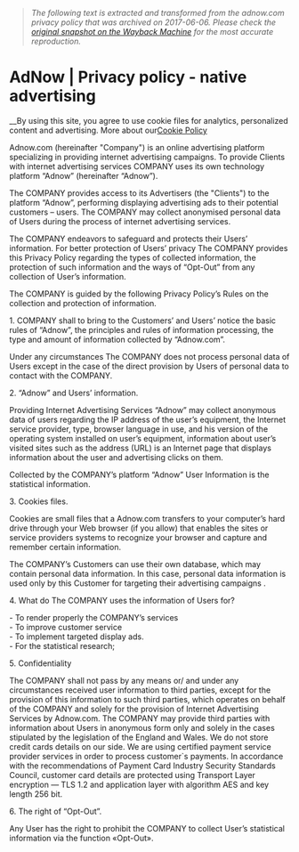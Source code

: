 > *The following text is extracted and transformed from the adnow.com privacy policy that was archived on 2017-06-06. Please check the [original snapshot on the Wayback Machine](https://web.archive.org/web/20170606183700id_/https%3A//adnow.com/privacy-policy) for the most accurate reproduction.*

# AdNow | Privacy policy - native advertising

__By using this site, you agree to use cookie files for analytics, personalized content and advertising. More about our[Cookie Policy](https://web.archive.org/cookie-policy)

Adnow.com (hereinafter "Company") is an online advertising platform specializing in providing internet advertising campaigns. To provide Clients with internet advertising services COMPANY uses its own technology platform “Adnow” (hereinafter “Adnow”).

The COMPANY provides access to its Advertisers (the "Clients") to the platform “Adnow”, performing displaying advertising ads to their potential customers – users. The COMPANY may collect anonymised personal data of Users during the process of internet advertising services.

The COMPANY endeavors to safeguard and protects their Users’ information. For better protection of Users’ privacy The COMPANY provides this Privacy Policy regarding the types of collected information, the protection of such information and the ways of “Opt-Out” from any collection of User’s information.

The COMPANY is guided by the following Privacy Policy’s Rules on the collection and protection of information.

1\. COMPANY shall to bring to the Customers’ and Users’ notice the basic rules of “Adnow”, the principles and rules of information processing, the type and amount of information collected by “Adnow.com”.

Under any circumstances The COMPANY does not process personal data of Users except in the case of the direct provision by Users of personal data to contact with the COMPANY.

2\. “Adnow” and Users’ information.

Providing Internet Advertising Services “Adnow” may collect anonymous data of users regarding the IP address of the user’s equipment, the Internet service provider, type, browser language in use, and his version of the operating system installed on user’s equipment, information about user’s visited sites such as the address (URL) is an Internet page that displays information about the user and advertising clicks on them.

Collected by the COMPANY’s platform “Adnow” User Information is the statistical information.

3\. Cookies files.

Cookies are small files that a Adnow.com transfers to your computer’s hard drive through your Web browser (if you allow) that enables the sites or service providers systems to recognize your browser and capture and remember certain information.

The COMPANY’s Customers can use their own database, which may contain personal data information. In this case, personal data information is used only by this Customer for targeting their advertising campaigns .

4\. What do The COMPANY uses the information of Users for?

\- To render properly the COMPANY’s services  
\- To improve customer service  
\- To implement targeted display ads.  
\- For the statistical research;  


5\. Confidentiality

The COMPANY shall not pass by any means or/ and under any circumstances received user information to third parties, except for the provision of this information to such third parties, which operates on behalf of the COMPANY and solely for the provision of Internet Advertising Services by Adnow.com. The COMPANY may provide third parties with information about Users in anonymous form only and solely in the cases stipulated by the legislation of the England and Wales. We do not store credit cards details on our side. We are using certified payment service provider services in order to process customer`s payments. In accordance with the recommendations of Payment Card Industry Security Standards Council, customer card details are protected using Transport Layer encryption — TLS 1.2 and application layer with algorithm AES and key length 256 bit.

6\. The right of “Opt-Out”.

Any User has the right to prohibit the COMPANY to collect User’s statistical information via the function «Opt-Out».
